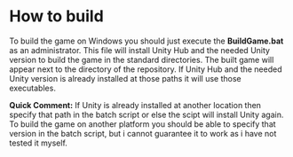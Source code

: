 # How to build

To build the game on Windows you should just execute the **BuildGame.bat** as an administrator. This file will install Unity Hub and the needed Unity version to build the game in the standard directories. The built game will appear next to the directory of the repository. If Unity Hub and the needed Unity version is already installed at those paths it will use those executables. 

**Quick Comment:** If Unity is already installed at another location then specify that path in the batch script or else the scipt will install Unity again. To build the game on another platform you should be able to specify that version in the batch script, but i cannot guarantee it to work as i have not tested it myself.